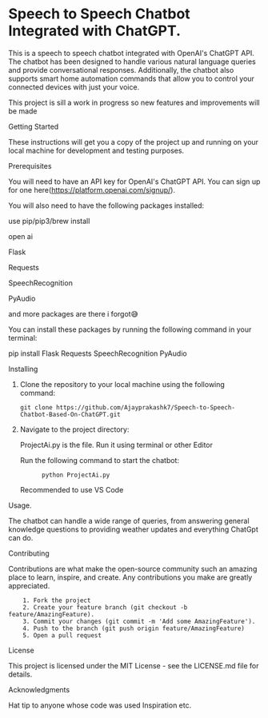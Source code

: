 # Speech to Speech Chatbot Integrated with ChatGPT.

This is a speech to speech chatbot integrated with OpenAI's ChatGPT API. The chatbot has been designed to handle various natural language queries and provide conversational responses. Additionally, the chatbot also supports smart home automation commands that allow you to control your connected devices with just your voice.

This project is sill a work in progress so new features and improvements will be made

Getting Started

These instructions will get you a copy of the project up and running on your local machine for development and testing purposes.

Prerequisites

You will need to have an API key for OpenAI's ChatGPT API. You can sign up for one here(https://platform.openai.com/signup/).

You will also need to have the following packages installed:

use pip/pip3/brew install <package-name>

open ai

Flask

Requests

SpeechRecognition

PyAudio
  
and more packages are there i forgot😅

You can install these packages by running the following command in your terminal:

pip install Flask Requests SpeechRecognition PyAudio


Installing
  
  1. Clone the repository to your local machine using the following command:
   
         git clone https://github.com/Ajayprakashk7/Speech-to-Speech-Chatbot-Based-On-ChatGPT.git
     
  2. Navigate to the project directory:
    
     ProjectAi.py is the file. Run it using terminal or other Editor
     
     Run the following command to start the chatbot:
     
               python ProjectAi.py
             
             
     Recommended to use VS Code
     
 Usage.
     
The chatbot can handle a wide range of queries, from answering general knowledge questions to providing weather updates and everything ChatGpt can do.

Contributing

Contributions are what make the open-source community such an amazing place to learn, inspire, and create. Any contributions you make are greatly appreciated.

        1. Fork the project
        2. Create your feature branch (git checkout -b feature/AmazingFeature).  
        3. Commit your changes (git commit -m 'Add some AmazingFeature').
        4. Push to the branch (git push origin feature/AmazingFeature)
        5. Open a pull request
   
   
   License
   
This project is licensed under the MIT License - see the LICENSE.md file for details.

Acknowledgments

Hat tip to anyone whose code was used
Inspiration
etc.
